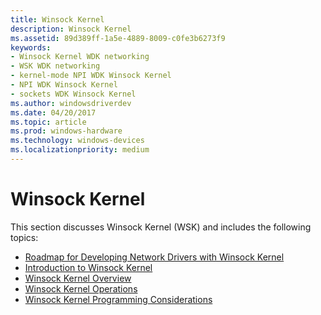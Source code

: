 ```yaml
---
title: Winsock Kernel
description: Winsock Kernel
ms.assetid: 89d389ff-1a5e-4889-8009-c0fe3b6273f9
keywords:
- Winsock Kernel WDK networking
- WSK WDK networking
- kernel-mode NPI WDK Winsock Kernel
- NPI WDK Winsock Kernel
- sockets WDK Winsock Kernel
ms.author: windowsdriverdev
ms.date: 04/20/2017
ms.topic: article
ms.prod: windows-hardware
ms.technology: windows-devices
ms.localizationpriority: medium
---
```


# Winsock Kernel


This section discusses Winsock Kernel (WSK) and includes the following topics:

-   [Roadmap for Developing Network Drivers with Winsock Kernel](roadmap-for-developing-network-drivers-with-winsock-kernel.md)
-   [Introduction to Winsock Kernel](introduction-to-winsock-kernel.md)
-   [Winsock Kernel Overview](winsock-kernel-overview.md)
-   [Winsock Kernel Operations](winsock-kernel-operations.md)
-   [Winsock Kernel Programming Considerations](winsock-kernel-programming-considerations.md)

 

 





